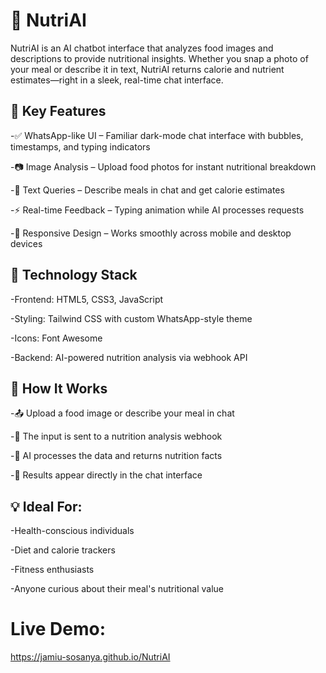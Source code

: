 # 🥗 NutriAI
NutriAI is an AI chatbot interface that analyzes food images and descriptions to provide nutritional insights. Whether you snap a photo of your meal or describe it in text, NutriAI returns calorie and nutrient estimates—right in a sleek, real-time chat interface.

## 🚀 Key Features
-✅ WhatsApp-like UI – Familiar dark-mode chat interface with bubbles, timestamps, and typing indicators

-📷 Image Analysis – Upload food photos for instant nutritional breakdown

-📝 Text Queries – Describe meals in chat and get calorie estimates

-⚡ Real-time Feedback – Typing animation while AI processes requests

-📱 Responsive Design – Works smoothly across mobile and desktop devices

## 🧰 Technology Stack
-Frontend: HTML5, CSS3, JavaScript

-Styling: Tailwind CSS with custom WhatsApp-style theme

-Icons: Font Awesome

-Backend: AI-powered nutrition analysis via webhook API

## 🧠 How It Works
-📤 Upload a food image or describe your meal in chat

-🔁 The input is sent to a nutrition analysis webhook

-🧠 AI processes the data and returns nutrition facts

-💬 Results appear directly in the chat interface

## 💡 Ideal For:
-Health-conscious individuals

-Diet and calorie trackers

-Fitness enthusiasts

-Anyone curious about their meal's nutritional value

# Live Demo:
https://jamiu-sosanya.github.io/NutriAI
